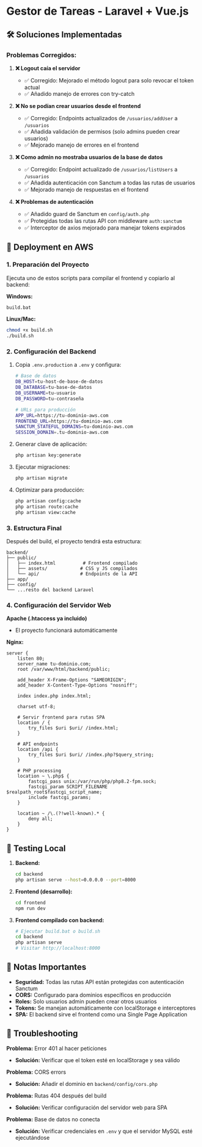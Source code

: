 # Gestor de Tareas - Laravel + Vue.js

## 🛠️ Soluciones Implementadas

### Problemas Corregidos:

1. **❌ Logout caía el servidor**
   - ✅ Corregido: Mejorado el método logout para solo revocar el token actual
   - ✅ Añadido manejo de errores con try-catch

2. **❌ No se podían crear usuarios desde el frontend**
   - ✅ Corregido: Endpoints actualizados de `/usuarios/addUser` a `/usuarios`
   - ✅ Añadida validación de permisos (solo admins pueden crear usuarios)
   - ✅ Mejorado manejo de errores en el frontend

3. **❌ Como admin no mostraba usuarios de la base de datos**
   - ✅ Corregido: Endpoint actualizado de `/usuarios/listUsers` a `/usuarios`
   - ✅ Añadida autenticación con Sanctum a todas las rutas de usuarios
   - ✅ Mejorado manejo de respuestas en el frontend

4. **❌ Problemas de autenticación**
   - ✅ Añadido guard de Sanctum en `config/auth.php`
   - ✅ Protegidas todas las rutas API con middleware `auth:sanctum`
   - ✅ Interceptor de axios mejorado para manejar tokens expirados

## 🚀 Deployment en AWS

### 1. Preparación del Proyecto

Ejecuta uno de estos scripts para compilar el frontend y copiarlo al backend:

**Windows:**
```bash
build.bat
```

**Linux/Mac:**
```bash
chmod +x build.sh
./build.sh
```

### 2. Configuración del Backend

1. Copia `.env.production` a `.env` y configura:
   ```bash
   # Base de datos
   DB_HOST=tu-host-de-base-de-datos
   DB_DATABASE=tu-base-de-datos
   DB_USERNAME=tu-usuario
   DB_PASSWORD=tu-contraseña
   
   # URLs para producción
   APP_URL=https://tu-dominio-aws.com
   FRONTEND_URL=https://tu-dominio-aws.com
   SANCTUM_STATEFUL_DOMAINS=tu-dominio-aws.com
   SESSION_DOMAIN=.tu-dominio-aws.com
   ```

2. Generar clave de aplicación:
   ```bash
   php artisan key:generate
   ```

3. Ejecutar migraciones:
   ```bash
   php artisan migrate
   ```

4. Optimizar para producción:
   ```bash
   php artisan config:cache
   php artisan route:cache
   php artisan view:cache
   ```

### 3. Estructura Final

Después del build, el proyecto tendrá esta estructura:

```
backend/
├── public/
│   ├── index.html          # Frontend compilado
│   ├── assets/            # CSS y JS compilados
│   └── api/               # Endpoints de la API
├── app/
├── config/
└── ...resto del backend Laravel
```

### 4. Configuración del Servidor Web

**Apache (.htaccess ya incluido)**
- El proyecto funcionará automáticamente

**Nginx:**
```nginx
server {
    listen 80;
    server_name tu-dominio.com;
    root /var/www/html/backend/public;
    
    add_header X-Frame-Options "SAMEORIGIN";
    add_header X-Content-Type-Options "nosniff";
    
    index index.php index.html;
    
    charset utf-8;
    
    # Servir frontend para rutas SPA
    location / {
        try_files $uri $uri/ /index.html;
    }
    
    # API endpoints
    location /api {
        try_files $uri $uri/ /index.php?$query_string;
    }
    
    # PHP processing
    location ~ \.php$ {
        fastcgi_pass unix:/var/run/php/php8.2-fpm.sock;
        fastcgi_param SCRIPT_FILENAME $realpath_root$fastcgi_script_name;
        include fastcgi_params;
    }
    
    location ~ /\.(?!well-known).* {
        deny all;
    }
}
```

## 🧪 Testing Local

1. **Backend:**
   ```bash
   cd backend
   php artisan serve --host=0.0.0.0 --port=8000
   ```

2. **Frontend (desarrollo):**
   ```bash
   cd frontend
   npm run dev
   ```

3. **Frontend compilado con backend:**
   ```bash
   # Ejecutar build.bat o build.sh
   cd backend
   php artisan serve
   # Visitar http://localhost:8000
   ```

## 📝 Notas Importantes

- **Seguridad:** Todas las rutas API están protegidas con autenticación Sanctum
- **CORS:** Configurado para dominios específicos en producción
- **Roles:** Solo usuarios admin pueden crear otros usuarios
- **Tokens:** Se manejan automáticamente con localStorage e interceptores
- **SPA:** El backend sirve el frontend como una Single Page Application

## 🔧 Troubleshooting

**Problema:** Error 401 al hacer peticiones
- **Solución:** Verificar que el token esté en localStorage y sea válido

**Problema:** CORS errors
- **Solución:** Añadir el dominio en `backend/config/cors.php`

**Problema:** Rutas 404 después del build
- **Solución:** Verificar configuración del servidor web para SPA

**Problema:** Base de datos no conecta
- **Solución:** Verificar credenciales en `.env` y que el servidor MySQL esté ejecutándose